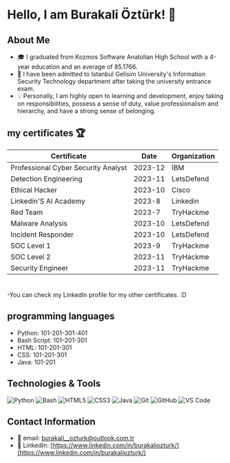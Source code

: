 # Hello, I am Burakali Öztürk! 👋


## About Me
- 🎓 I graduated from Kozmos Software Anatolian High School with a 4-year education and an average of 85.1766.
- 🏫 I have been admitted to Istanbul Gelisim University's Information Security Technology department after taking the university entrance exam.
- 💡 Personally, I am highly open to learning and development, enjoy taking on responsibilities, possess a sense of duty, value professionalism and hierarchy, and have a strong sense of belonging.

## my certificates 🏆
| Certificate | Date | Organization | 
|-----------|-------|-------|
| Professional Cyber Security Analyst | 2023-12 | İBM |
| Detection Engineering | 2023-11 | LetsDefend |
| Ethical Hacker | 2023-10 | Cisco |
| Linkedin'S AI Academy | 2023-8 | Linkedin |
| Red Team | 2023-7 | TryHackme |
| Malware Analysis | 2023-10 | LetsDefend |
| Incident Responder | 2023-10 | LetsDefend |
| SOC Level 1 | 2023-9 | TryHackme |
| SOC Level 2 | 2023-11 | TryHackme |
| Security Engineer | 2023-11 | TryHackme |

#
-You can check my LinkedIn profile for my other certificates. :D






## programming languages
- Python: 101-201-301-401
- Bash Script: 101-201-301
- HTML: 101-201-301
- CSS: 101-201-301
- Java: 101-201


## Technologies & Tools
![Python](https://img.shields.io/badge/-Python-3776AB?logo=python&logoColor=white)
![Bash](https://img.shields.io/badge/-Bash-4EAA25?logo=gnu-bash&logoColor=white)
![HTML5](https://img.shields.io/badge/-HTML5-E34F26?logo=html5&logoColor=white)
![CSS3](https://img.shields.io/badge/-CSS3-1572B6?logo=css3&logoColor=white)
![Java](https://img.shields.io/badge/-Java-ED8B00?logo=java&logoColor=white)
![Git](https://img.shields.io/badge/-Git-F05032?logo=git&logoColor=white)
![GitHub](https://img.shields.io/badge/-GitHub-181717?logo=github&logoColor=white)
![VS Code](https://img.shields.io/badge/-VS%20Code-007ACC?logo=visual-studio-code&logoColor=white)


## Contact Information
- 📧 email: [burakali__ozturk@outlook.com.tr](mailto:burakali__ozturk@outlook.com.tr)
- 🔗 LinkedIn: [https://www.linkedin.com/in/burakaliozturk/](https://www.linkedin.com/in/burakaliozturk/)

